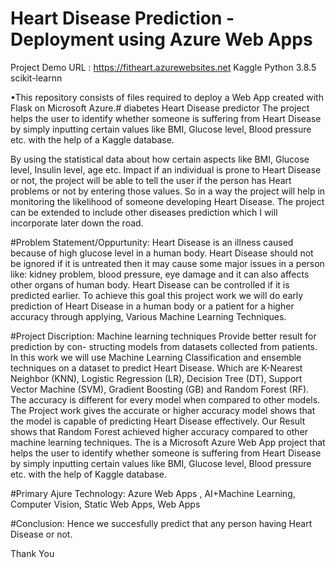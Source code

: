 # Heart Disease Prediction - Deployment using Azure Web Apps

Project Demo URL : https://fitheart.azurewebsites.net
Kaggle Python 3.8.5 scikit-learnn

•This repository consists of files required to deploy a Web App created with Flask on Microsoft Azure.# diabetes Heart Disease predictor The project helps the user to identify whether someone is suffering from Heart Disease by simply inputting certain values like BMI, Glucose level, Blood pressure etc. with the help of a Kaggle database.

By using the statistical data about how certain aspects like BMI, Glucose level, Insulin level, age etc. Impact if an individual is prone to Heart Disease or not, the project will be able to tell the user if the person has Heart problems or not by entering those values. So in a way the project will help in monitoring the likelihood of someone developing Heart Disease. The project can be extended to include other diseases prediction which I will incorporate later down the road.

#Problem Statement/Oppurtunity:
Heart Disease is an illness caused because of high glucose level in a human body. Heart Disease should not be ignored if it is untreated then it may cause some major issues in a person like: kidney problem, blood pressure, eye damage and it can also affects other organs of human body. Heart Disease can be controlled if it is predicted earlier. To achieve this goal this project work we will do early prediction of Heart Disease in a human body or a patient for a higher accuracy through applying, Various Machine Learning Techniques.

#Project Discription:
Machine learning techniques Provide better result for prediction by con- structing models from datasets collected from patients. In this work we will use Machine Learning Classification and ensemble techniques on a dataset to predict Heart Disease. Which are K-Nearest Neighbor (KNN), Logistic Regression (LR), Decision Tree (DT), Support Vector Machine (SVM), Gradient Boosting (GB) and Random Forest (RF). The accuracy is different for every model when compared to other models. The Project work gives the accurate or higher accuracy model shows that the model is capable of predicting Heart Disease effectively. Our Result shows that Random Forest achieved higher accuracy compared to other machine learning techniques. The is a Microsoft Azure Web App project that helps the user to identify whether someone is suffering from Heart Disease by simply inputting certain values like BMI, Glucose level, Blood pressure etc. with the help of Kaggle database.

#Primary Ajure Technology:
Azure Web Apps , AI+Machine Learning, Computer Vision, Static Web Apps, Web Apps

#Conclusion:
Hence we succesfully predict that any person having Heart Disease or not.

Thank You
